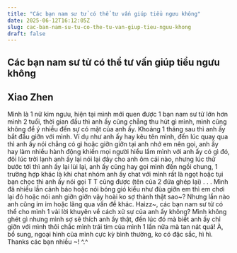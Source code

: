 ```yaml
---
title: "Các bạn nam sư tử có thể tư vấn giúp tiểu ngưu không"
date: 2025-06-12T16:12:05Z
slug: cac-ban-nam-su-tu-co-the-tu-van-giup-tieu-nguu-khong
draft: false
---
```


## Các bạn nam sư tử có thể tư vấn giúp tiểu ngưu không

## Xiao Zhen

Mình là 1 nữ kim ngưu, hiện tại mình mới quen được 1 bạn nam sư tử lớn hơn mình 2 tuổi, thời gian đầu thì anh ấy cũng chẳng thu hút gì mình, mình cũng không để ý nhiều đến sự có mặt của anh ấy. Khoảng 1 tháng sau thì anh ấy bắt đầu giỡn với mình. 
Ví dụ như anh ấy hay kêu tên mình, đến lúc quay qua thì anh ấy nói chẳng có gì hoặc giỡn giỡn tại anh nhớ em nên gọi, anh ấy hay làm nhiều hành động khiến mọi người hiểu lầm mình với anh ấy có gì đó, đôi lúc trời lạnh anh ấy lại nói lại đây cho anh ôm cái nào, nhưng lúc thử bước tới thì anh ấy lại lùi lại, anh ấy cũng hay gọi mình đến ngồi chung, 1 trường hợp khác là khi chat nhóm anh ấy chat với mình rất là ngọt hoặc tụi bạn chọc thì anh ấy nói gọi T T cũng được (tên của 2 đứa ghép lại)    . . . Mình đã nhiều lần cảnh báo hoặc nói bóng gió kiểu như đùa giỡn em thì em chơi lại đó hoặc nói anh giỡn giỡn vậy hoài ko sợ thành thật sao~? Nhưng lần nào anh cũng im im hoặc lãng qua vấn đề khác.
Haizz~, các bạn nam sư tử có thể cho mình 1 vài lời khuyên về cách xử sự của anh ấy không? Mình không ghét gì nhưng mình sợ sẽ thích anh ấy thật, đến lúc đó mà biết anh ấy chỉ giỡn với mình thôi chắc mình trái tim của mình 1 lần nữa mà tan nát quá! À, bổ sung, ngoại hình của mình cực kỳ bình thường, ko có đặc sắc, hì hì.
Thanks các bạn nhiều ~! ^.^